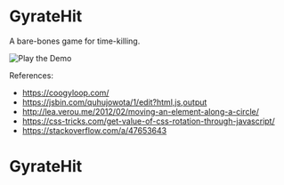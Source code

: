 # GyrateHit

A bare-bones game for time-killing.

![Play the Demo](https://gyratehit.netlify.app/)

References:

- https://coogyloop.com/
- https://jsbin.com/quhujowota/1/edit?html,js,output
- http://lea.verou.me/2012/02/moving-an-element-along-a-circle/
- https://css-tricks.com/get-value-of-css-rotation-through-javascript/
- https://stackoverflow.com/a/47653643
# GyrateHit
